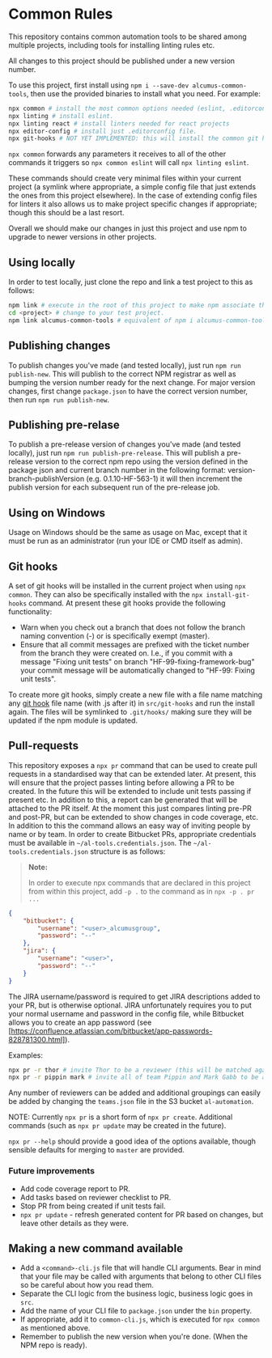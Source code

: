 # Common Rules

This repository contains common automation tools to be shared among multiple projects, including tools for installing linting rules etc.

All changes to this project should be published under a new version number.

To use this project, first install using `npm i --save-dev alcumus-common-tools`, then use the provided binaries to install what you need. For example:

```bash
npx common # install the most common options needed (eslint, .editorconfig, git hooks, etc.).
npx linting # install eslint.
npx linting react # install linters needed for react projects
npx editor-config # install just .editorconfig file.
npx git-hooks # NOT YET IMPLEMENTED: this will install the common git hooks to the project.
```

`npx common` forwards any parameters it receives to all of the other commands it triggers so `npx common eslint` will call `npx linting eslint`.

These commands should create very minimal files within your current project
(a symlink where appropriate, a simple config file that just extends the ones from this project elsewhere).
In the case of extending config files for linters it also allows us to make project specific changes
if appropriate; though this should be a last resort.

Overall we should make our changes in just this project and use npm to upgrade to newer versions in other projects.

## Using locally

In order to test locally, just clone the repo and link a test project to this as follows:

```bash
npm link # execute in the root of this project to make npm associate this folder with the correct package.
cd <project> # change to your test project.
npm link alcumus-common-tools # equivalent of npm i alcumus-common-tools, but creates symlinks in node_modules instead of installing.
```

## Publishing changes

To publish changes you've made (and tested locally), just run `npm run publish-new`. This will publish to the correct NPM registrar as
well as bumping the version number ready for the next change. For major version changes, first change `package.json` to have the correct
version number, then run `npm run publish-new`.

## Publishing pre-relase

To publish a pre-release version of changes you've made (and tested locally), just run `npm run publish-pre-release`. This will publish a pre-release version to the correct npm repo using the
version defined in the package json and current branch number in the following format: version-branch-publishVersion (e.g. 0.1.10-HF-563-1) it will then increment
the publish version for each subsequent run of the pre-release job.

## Using on Windows

Usage on Windows should be the same as usage on Mac, except that it must be run as an administrator (run your IDE or CMD itself as admin).

## Git hooks

A set of git hooks will be installed in the current project when using `npx common`. They can also be specifically installed
with the `npx install-git-hooks` command. At present these git hooks provide the following functionality:

* Warn when you check out a branch that does not follow the branch naming convention (<ticket>-<description>) or is specifically exempt (master).
* Ensure that all commit messages are prefixed with the ticket number from the branch they were created on. I.e., if you commit with a message
"Fixing unit tests" on branch "HF-99-fixing-framework-bug" your commit message will be automatically changed to "HF-99: Fixing unit tests".

To create more git hooks, simply create a new file with a file name matching any [git hook](https://githooks.com) file
name (with .js after it) in `src/git-hooks` and run the install again. The files will be symlinked to `.git/hooks/`
making sure they will be updated if the npm module is updated.

## Pull-requests

This repository exposes a `npx pr` command that can be used to create pull requests in a standardised way that can be
extended later. At present, this will ensure that the project passes linting before allowing a PR to be created. In the
future this will be extended to include unit tests passing if present etc. In addition to this, a report can be
generated that will be attached to the PR itself. At the moment this just compares linting pre-PR and post-PR, but can
be extended to show changes in code coverage, etc. In addition to this the command allows an easy way of inviting
people by name or by team. In order to create Bitbucket PRs, appropriate credentials must be available in `~/al-tools.credentials.json`.
The `~/al-tools.credentials.json` structure is as follows:

> **Note:**
> 
> In order to execute npx commands that are declared in this project from within this project, add `-p .` to the command
> as in `npx -p . pr ...`

```json
{
    "bitbucket": {
        "username": "<user>_alcumusgroup",
        "password": "--"
    },
    "jira": {
        "username": "<user>",
        "password": "--"
    }
}
```

The JIRA username/password is required to get JIRA descriptions added to your PR, but is otherwise optional. JIRA
unfortunately requires you to put your normal username and password in the config file, while Bitbucket allows you to
create an app password (see [https://confluence.atlassian.com/bitbucket/app-passwords-828781300.html]).

Examples:

```bash
npx pr -r thor # invite Thor to be a reviewer (this will be matched against both full name and username, case insensitive).
npx pr -r pippin mark # invite all of team Pippin and Mark Gabb to be a reviewer.
```

Any number of reviewers can be added and additional groupings can easily be added by changing the `teams.json` file in the S3 bucket `al-automation`.

NOTE: Currently `npx pr` is a short form of `npx pr create`. Additional commands (such as `npx pr update` may be created
in the future).

`npx pr --help` should provide a good idea of the options available, though sensible defaults for merging to `master`
are provided.

### Future improvements

* Add code coverage report to PR.
* Add tasks based on reviewer checklist to PR.
* Stop PR from being created if unit tests fail.
* `npx pr update` - refresh generated content for PR based on changes, but leave other details as they were.

## Making a new command available

 * Add a `<command>-cli.js` file that will handle CLI arguments. Bear in mind that your file may be called
 with arguments that belong to other CLI files so be careful about how you read them.
 * Separate the CLI logic from the business logic, business logic goes in `src`.
 * Add the name of your CLI file to `package.json` under the `bin` property.
 * If appropriate, add it to `common-cli.js`, which is executed for `npx common` as mentioned above.
 * Remember to publish the new version when you're done. (When the NPM repo is ready).
